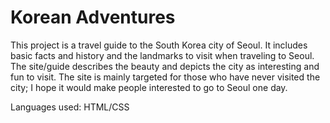 # Korean Adventures

This project is a travel guide to the South Korea city of Seoul. It includes basic facts and history and the
landmarks to visit when traveling to Seoul. The site/guide describes the beauty and depicts the city as
interesting and fun to visit. The site is mainly targeted for those who have never visited the city; I hope
it would make people interested to go to Seoul one day.

Languages used: HTML/CSS
